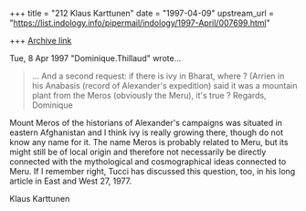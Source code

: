 +++
title = "212 Klaus Karttunen"
date = "1997-04-09"
upstream_url = "https://list.indology.info/pipermail/indology/1997-April/007699.html"

+++
[Archive link](https://list.indology.info/pipermail/indology/1997-April/007699.html)

Tue,  8 Apr 1997 "Dominique.Thillaud" wrote...
>
>	...
>	And a second request: if there is ivy in Bharat, where ? (Arrien in
>his Anabasis (record of Alexander's expedition) said it was a mountain
>plant from the Meros (obviously the Meru), it's true ?
>	Regards,
>Dominique
>
>
Mount Meros of the historians of Alexander's campaigns was situated in 
eastern Afghanistan and I think ivy is really growing there, though do 
not know any name for it. The name Meros is probably related to Meru, 
but its might still be of local origin and therefore not necessarily be 
directly connected with the mythological and cosmographical ideas 
connected to Meru. If I remember right, Tucci has discussed this 
question, too, in his long article in East and West 27, 1977.

Klaus Karttunen





